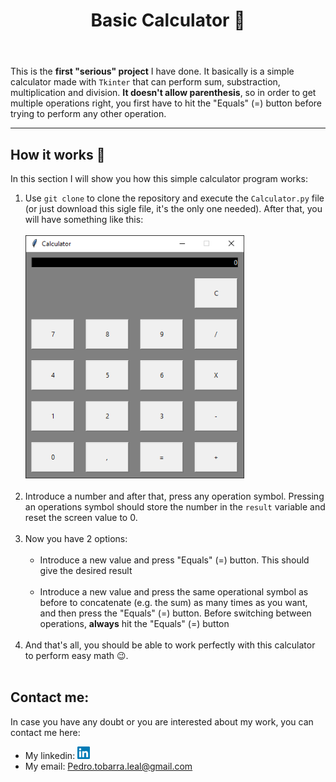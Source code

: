 <header>
    <h1>Basic Calculator 📝</h1>
</header>

<div>
    <p>This is the <strong>first "serious" project</strong> I have done. It basically is a simple calculator made with <code>Tkinter</code> that can perform sum, substraction, multiplication and division. <strong>It doesn't allow parenthesis</strong>, so in order to get multiple operations right, you first have to hit the "Equals" (=) button before trying to perform any other operation.</p>
    <hr>
</div>

<section>

<h2>How it works 🔧</h2>

<p>In this section I will show you how this simple calculator program works:</p>
<ol>
    <li>Use <code>git clone</code> to clone the repository and execute the <code>Calculator.py</code> file (or just download this sigle file, it's the only one needed). After that, you will have something like this: 
        <br><br>
        <img src="images/Calculator_GUI.png" alt="Calculator GUI" width="350"">
        <br><br>
        </li>
        <li>Introduce a number and after that, press any operation symbol. Pressing an operations symbol should store the number in the <code>result</code> variable and reset the screen value to 0.
        <br><br>
        </li>
        <li>Now you have 2 options:<br><br>
            <ul>
                <li>Introduce a new value and press "Equals" (=) button. This should give the desired result
                <br><br>
                </li>
                <li>Introduce a new value and press the same operational symbol as before to concatenate (e.g. the sum) as many times as you want, and then press the "Equals" (=) button. Before switching between operations, <strong>always</strong> hit the "Equals" (=) button<br><br></li>
            </ul>
        </li>
        <li>And that's all, you should be able to work perfectly with this calculator to perform easy math 😉.<br><br></li>
    </ol>
</section>

<section>
    <h2>
        Contact me:
    </h2>
    <p>In case you have any doubt or you are interested about my work, you can contact me here: </p>
    <ul>
        <li>My linkedin: <a href="https://www.linkedin.com/in/pedro-tobarra-leal/"><img src="images/linkedin.png" alt="linkedin" width="20"></a></li>
        <li>My email: <a href="mailto:pedro.tobarra.leal@gmail.com">Pedro.tobarra.leal@gmail.com</a></li>
    </ul>
</section>
